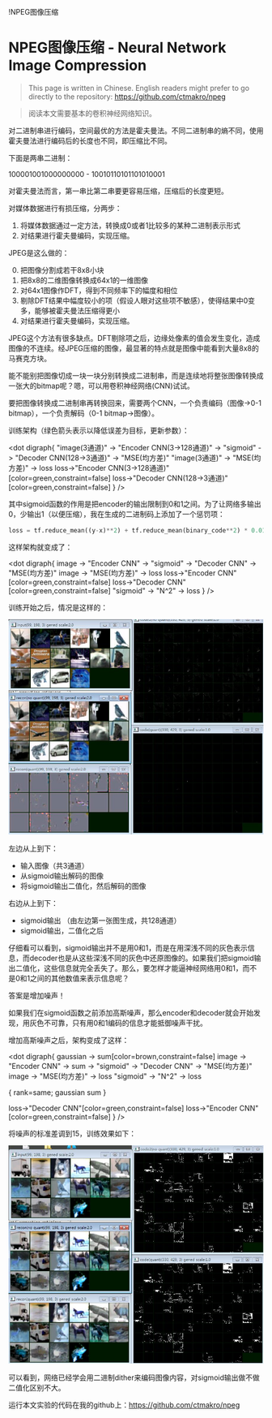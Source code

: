 !NPEG图像压缩

# NPEG图像压缩 - Neural Network Image Compression

> This page is written in Chinese. English readers might prefer to go directly to the repository: <https://github.com/ctmakro/npeg>

> 阅读本文需要基本的卷积神经网络知识。

对二进制串进行编码，空间最优的方法是霍夫曼法。不同二进制串的熵不同，使用霍夫曼法进行编码后的长度也不同，即压缩比不同。

下面是两串二进制：

100001001000000000 - 10010110101101010001

对霍夫曼法而言，第一串比第二串要更容易压缩，压缩后的长度更短。

对媒体数据进行有损压缩，分两步：

1. 将媒体数据通过一定方法，转换成0或者1比较多的某种二进制表示形式
2. 对结果进行霍夫曼编码，实现压缩。

JPEG是这么做的：

0. 把图像分割成若干8x8小块
1. 把8x8的二维图像转换成64x1的一维图像
2. 对64x1图像作DFT，得到不同频率下的幅度和相位
3. 剔除DFT结果中幅度较小的项（假设人眼对这些项不敏感），使得结果中0变多，能够被霍夫曼法压缩得更小
4. 对结果进行霍夫曼编码，实现压缩。

JPEG这个方法有很多缺点。DFT剔除项之后，边缘处像素的值会发生变化，造成图像的不连续。经JPEG压缩的图像，最显著的特点就是图像中能看到大量8x8的马赛克方块。

能不能别把图像切成一块一块分别转换成二进制串，而是连续地将整张图像转换成一张大的bitmap呢？嗯，可以用卷积神经网络(CNN)试试。

要把图像转换成二进制串再转换回来，需要两个CNN，一个负责编码（图像->0-1 bitmap），一个负责解码（0-1 bitmap->图像）。

训练架构（绿色箭头表示以降低误差为目标，更新参数）：

<dot
digraph{
  "image(3通道)" -> "Encoder CNN(3->128通道)" -> "sigmoid" -> "Decoder CNN(128->3通道)" -> "MSE(均方差)"
  "image(3通道)" -> "MSE(均方差)" -> loss
  loss->"Encoder CNN(3->128通道)"[color=green,constraint=false]
  loss->"Decoder CNN(128->3通道)"[color=green,constraint=false]
}
/>

其中sigmoid函数的作用是把encoder的输出限制到0和1之间。为了让网络多输出0，少输出1（以便压缩），我在生成的二进制码上添加了一个惩罚项：

```python
loss = tf.reduce_mean((y-x)**2) + tf.reduce_mean(binary_code**2) * 0.01
```

这样架构就变成了：

<dot
digraph{
  image -> "Encoder CNN" -> "sigmoid" -> "Decoder CNN" -> "MSE(均方差)"
  image -> "MSE(均方差)" -> loss
  loss->"Encoder CNN"[color=green,constraint=false]
  loss->"Decoder CNN"[color=green,constraint=false]
  "sigmoid" -> "N^2" -> loss
}
/>

训练开始之后，情况是这样的：

![](npeg_lownoise.jpg)

左边从上到下：

- 输入图像（共3通道）
- 从sigmoid输出解码的图像
- 将sigmoid输出二值化，然后解码的图像

右边从上到下：

- sigmoid输出 （由左边第一张图生成，共128通道）
- sigmoid输出，二值化之后

仔细看可以看到，sigmoid输出并不是用0和1，而是在用深浅不同的灰色表示信息，而decoder也是从这些深浅不同的灰色中还原图像的。如果我们把sigmoid输出二值化，这些信息就完全丢失了。那么，要怎样才能逼神经网络用0和1，而不是0和1之间的其他数值来表示信息呢？

答案是增加噪声！

如果我们在sigmoid函数之前添加高斯噪声，那么encoder和decoder就会开始发现，用灰色不可靠，只有用0和1编码的信息才能抵御噪声干扰。

增加高斯噪声之后，架构变成了这样：

<dot
digraph{
  gaussian -> sum[color=brown,constraint=false]
  image -> "Encoder CNN" -> sum -> "sigmoid" -> "Decoder CNN" -> "MSE(均方差)"
  image -> "MSE(均方差)" -> loss
  "sigmoid" -> "N^2" -> loss

  { rank=same; gaussian sum }

  loss->"Decoder CNN"[color=green,constraint=false]
  loss->"Encoder CNN"[color=green,constraint=false]
}
/>

将噪声的标准差调到15，训练效果如下：

![](npeg_highnoise.jpg)

可以看到，网络已经学会用二进制dither来编码图像内容，对sigmoid输出做不做二值化区别不大。

运行本文实验的代码在我的github上：<https://github.com/ctmakro/npeg>
